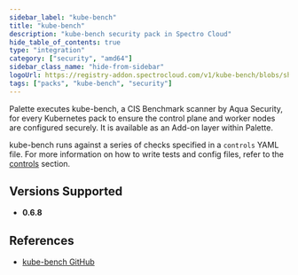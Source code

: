 ```yaml
---
sidebar_label: "kube-bench"
title: "kube-bench"
description: "kube-bench security pack in Spectro Cloud"
hide_table_of_contents: true
type: "integration"
category: ["security", "amd64"]
sidebar_class_name: "hide-from-sidebar"
logoUrl: https://registry-addon.spectrocloud.com/v1/kube-bench/blobs/sha256:28c233e5ad884d5356a183c37f323263eb4acca860c28b326ecd99094b500c31?type=image/png
tags: ["packs", "kube-bench", "security"]
---
```


Palette executes kube-bench, a CIS Benchmark scanner by Aqua Security, for every Kubernetes pack to ensure the control
plane and worker nodes are configured securely. It is available as an Add-on layer within Palette.

kube-bench runs against a series of checks specified in a `controls` YAML file. For more information on how to write
tests and config files, refer to the [controls](https://github.com/aquasecurity/kube-bench/blob/main/docs/controls.md)
section.

## Versions Supported

<Tabs queryString="versions">

<TabItem label="0.6.x" value="0.6.x">

- **0.6.8**

</TabItem>
</Tabs>

## References

- [kube-bench GitHub](https://github.com/aquasecurity/kube-bench/blob/main/docs/running.md#running-kube-bench)
